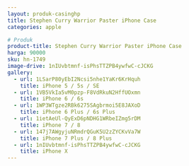 ```yaml
---
layout: produk-casinghp
title: Stephen Curry Warrior Paster iPhone Case
categories: apple

# Produk
product-title: Stephen Curry Warrior Paster iPhone Case
harga: 90000
sku: hn-1749
image-drive: 1nIUvbtmnf-isPhsTTZPB4ywfwC-cJCKG
gallery:
  - url: 1LSarP80yEbI2Ncsi5nhe1YaKr6KrHquh
    title: iPhone 5 / 5s / SE
  - url: 1VB5VkIa5vM0pzp-F8VdRkuN2HffUOxmn
    title: iPhone 6 / 6s
  - url: 1WP3WTgze2RBk6275SAgbrmoi5E8JAXoD
    title: iPhone 6 Plus / 6s Plus
  - url: 1ietAeUl-QyExD6pNDHG1WRbeIZmg5rDM
    title: iPhone 7 / 8
  - url: 147j7AWgyjuNRmdrQGuK5U2zZYCKvVa7W
    title: iPhone 7 Plus / 8 Plus
  - url: 1nIUvbtmnf-isPhsTTZPB4ywfwC-cJCKG
    title: iPhone X
---
```

